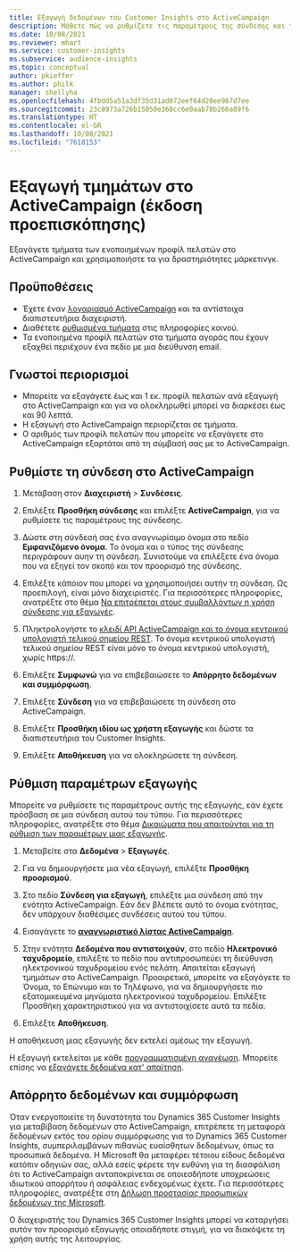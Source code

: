 ```yaml
---
title: Εξαγωγή δεδομένων του Customer Insights στο ActiveCampaign
description: Μάθετε πώς να ρυθμίζετε τις παραμέτρους της σύνδεσης και της εξαγωγής στο ActiveCampaign.
ms.date: 10/08/2021
ms.reviewer: mhart
ms.service: customer-insights
ms.subservice: audience-insights
ms.topic: conceptual
author: pkieffer
ms.author: philk
manager: shellyha
ms.openlocfilehash: 4fbdd5a51a3df35d31ad072eef64d20ee967d7ee
ms.sourcegitcommit: 23c8973a726b15050e368cc6e0aab78b266a89f6
ms.translationtype: HT
ms.contentlocale: el-GR
ms.lasthandoff: 10/08/2021
ms.locfileid: "7618153"
---
```

# <a name="export-segments-to-activecampaign-preview"></a>Εξαγωγή τμημάτων στο ActiveCampaign (έκδοση προεπισκόπησης)

Εξαγάγετε τμήματα των ενοποιημένων προφίλ πελατών στο ActiveCampaign και χρησιμοποιήστε τα για δραστηριότητες μάρκετινγκ.

## <a name="prerequisites"></a>Προϋποθέσεις

-   Έχετε έναν [λογαριασμό ActiveCampaign](https://www.activecampaign.com/) και τα αντίστοιχα διαπιστευτήρια διαχειριστή.
-   Διαθέτετε [ρυθμισμένα τμήματα](segments.md) στις πληροφορίες κοινού.
-   Τα ενοποιημένα προφίλ πελατών στα τμήματα αγοράς που έχουν εξαχθεί περιέχουν ένα πεδίο με μια διεύθυνση email.

## <a name="known-limitations"></a>Γνωστοί περιορισμοί

- Μπορείτε να εξαγάγετε έως και 1 εκ. προφίλ πελατών ανά εξαγωγή στο ActiveCampaign και για να ολοκληρωθεί μπορεί να διαρκέσει έως και 90 λεπτά.
- Η εξαγωγή στο ActiveCampaign περιορίζεται σε τμήματα.
- Ο αριθμός των προφίλ πελατών που μπορείτε να εξαγάγετε στο ActiveCampaign εξαρτάται από τη σύμβασή σας με το ActiveCampaign.

## <a name="set-up-connection-to-activecampaign"></a>Ρυθμίστε τη σύνδεση στο ActiveCampaign

1. Μετάβαση στον **Διαχειριστή** > **Συνδέσεις**.

1. Επιλέξτε **Προσθήκη σύνδεσης** και επιλέξτε **ActiveCampaign**, για να ρυθμίσετε τις παραμέτρους της σύνδεσης.

1. Δώστε στη σύνδεσή σας ένα αναγνωρίσιμο όνομα στο πεδίο **Εμφανιζόμενο όνομα**. Το όνομα και ο τύπος της σύνδεσης περιγράφουν αυην τη σύνδεση. Συνιστούμε να επιλέξετε ένα όνομα που να εξηγεί τον σκοπό και τον προορισμό της σύνδεσης.

1. Επιλέξτε κάποιον που μπορεί να χρησιμοποιήσει αυτήν τη σύνδεση. Ως προεπιλογή, είναι μόνο διαχειριστές. Για περισσότερες πληροφορίες, ανατρέξτε στο θέμα [Να επιτρέπεται στους συμβαλλόντων η χρήση σύνδεσης για εξαγωγές](connections.md#allow-contributors-to-use-a-connection-for-exports).

1. Πληκτρολογήστε το [κλειδί API ActiveCampaign και το όνομα κεντρικού υπολογιστή τελικού σημείου REST](https://help.activecampaign.com/hc/articles/207317590-Getting-started-with-the-API#how-to-obtain-your-activecampaign-api-url-and-key). Το όνομα κεντρικού υπολογιστή τελικού σημείου REST είναι μόνο το όνομα κεντρικού υπολογιστή, χωρίς https://. 

1. Επιλέξτε **Συμφωνώ** για να επιβεβαιώσετε το **Απόρρητο δεδομένων και συμμόρφωση**.

1. Επιλέξτε **Σύνδεση** για να επιβεβαιώσετε τη σύνδεση στο ActiveCampaign.

1. Επιλέξτε **Προσθήκη ιδίου ως χρήστη εξαγωγής** και δώστε τα διαπιστευτήρια του Customer Insights.

1. Επιλέξτε **Αποθήκευση** για να ολοκληρώσετε τη σύνδεση.

## <a name="configure-an-export"></a>Ρύθμιση παραμέτρων εξαγωγής

Μπορείτε να ρυθμίσετε τις παραμέτρους αυτής της εξαγωγής, εάν έχετε πρόσβαση σε μια σύνδεση αυτού του τύπου. Για περισσότερες πληροφορίες, ανατρέξτε στο θέμα [Δικαιώματα που απαιτούνται για τη ρύθμιση των παραμέτρων μιας εξαγωγής](export-destinations.md#set-up-a-new-export).

1. Μεταβείτε στα **Δεδομένα** > **Εξαγωγές**.

1. Για να δημιουργήσετε μια νέα εξαγωγή, επιλέξτε **Προσθήκη προορισμού**.

1. Στο πεδίο **Σύνδεση για εξαγωγή**, επιλέξτε μια σύνδεση από την ενότητα ActiveCampaign. Εάν δεν βλέπετε αυτό το όνομα ενότητας, δεν υπάρχουν διαθέσιμες συνδέσεις αυτού του τύπου.

1. Εισαγάγετε το [**αναγνωριστικό λίστας ActiveCampaign**](https://help.activecampaign.com/hc/articles/360000030559-How-to-create-a-list-in-ActiveCampaign).    

1. Στην ενότητα **Δεδομένα που αντιστοιχούν**, στο πεδίο **Ηλεκτρονικό ταχυδρομείο**, επιλέξτε το πεδίο που αντιπροσωπεύει τη διεύθυνση ηλεκτρονικού ταχυδρομείου ενός πελάτη. Απαιτείται εξαγωγή τμημάτων στο ActiveCampaign. Προαιρετικά, μπορείτε να εξαγάγετε το Όνομα, το Επώνυμο και το Τηλέφωνο, για να δημιουργήσετε πιο εξατομικευμένα μηνύματα ηλεκτρονικού ταχυδρομείου. Επιλέξτε Προσθήκη χαρακτηριστικού για να αντιστοιχίσετε αυτά τα πεδία.

1. Επιλέξτε **Αποθήκευση**.

Η αποθήκευση μιας εξαγωγής δεν εκτελεί αμέσως την εξαγωγή.

Η εξαγωγή εκτελείται με κάθε [προγραμματισμένη ανανέωση](system.md#schedule-tab). Μπορείτε επίσης να [εξαγάγετε δεδομένα κατ' απαίτηση](export-destinations.md#run-exports-on-demand). 


## <a name="data-privacy-and-compliance"></a>Απόρρητο δεδομένων και συμμόρφωση

Όταν ενεργοποιείτε τη δυνατότητα του Dynamics 365 Customer Insights για μεταβίβαση δεδομένων στο ActiveCampaign, επιτρέπετε τη μεταφορά δεδομένων εκτός του ορίου συμμόρφωσης για το Dynamics 365 Customer Insights, συμπεριλαμβάνων πιθανώς ευαίσθητων δεδομένων, όπως τα προσωπικά δεδομένα. Η Microsoft θα μεταφέρει τέτοιου είδους δεδομένα κατόπιν οδηγιών σας, αλλά εσείς φέρετε την ευθύνη για τη διασφάλιση ότι το ActiveCampaign ανταποκρίνεται σε οποιεσδήποτε υποχρεώσεις ιδιωτικού απορρήτου ή ασφάλειας ενδεχομένως έχετε. Για περισσότερες πληροφορίες, ανατρέξτε στη [Δήλωση προστασίας προσωπικών δεδομένων της Microsoft](https://go.microsoft.com/fwlink/?linkid=396732).

Ο διαχειριστής του Dynamics 365 Customer Insights μπορεί να καταργήσει αυτόν τον προορισμό εξαγωγής οποιαδήποτε στιγμή, για να διακόψετε τη χρήση αυτής της λειτουργίας.
